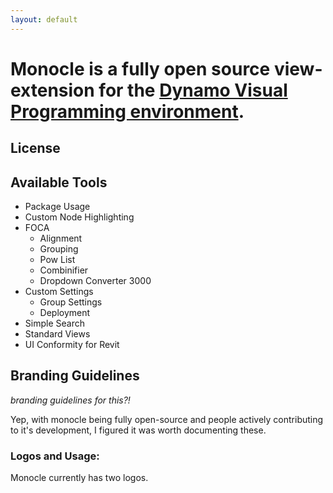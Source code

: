 ```yaml
---
layout: default
---
```


# Monocle is a fully open source view-extension for the [Dynamo Visual Programming environment](https://dynamobim.org/).

## License

## Available Tools
- Package Usage
- Custom Node Highlighting
- FOCA
  - Alignment
  - Grouping
  - Pow List
  - Combinifier
  - Dropdown Converter 3000
- Custom Settings
  - Group Settings
  - Deployment
- Simple Search
- Standard Views
- UI Conformity for Revit


## Branding Guidelines
_branding guidelines for this?!_

Yep, with monocle being fully open-source and people actively contributing to it's development, I figured it was worth documenting these.

### Logos and Usage:
Monocle currently has two logos.
